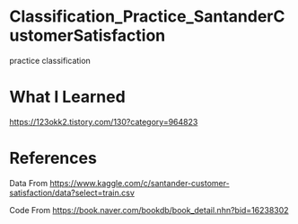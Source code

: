 # Classification_Practice_SantanderCustomerSatisfaction

practice classification



# What I Learned
https://123okk2.tistory.com/130?category=964823


# References

Data From https://www.kaggle.com/c/santander-customer-satisfaction/data?select=train.csv

Code From https://book.naver.com/bookdb/book_detail.nhn?bid=16238302

